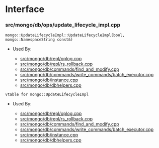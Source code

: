 
# Interface

### src/mongo/db/ops/update\_lifecycle\_impl.cpp

<div></div>

    mongo::UpdateLifecycleImpl::UpdateLifecycleImpl(bool, mongo::NamespaceString const&)

- Used By:

    - [src/mongo/db/repl/oplog.cpp](../../../replication)
    - [src/mongo/db/repl/rs\_rollback.cpp](../../../replication)
    - [src/mongo/db/commands/find\_and\_modify.cpp](../../../database\_commands)
    - [src/mongo/db/commands/write\_commands/batch\_executor.cpp](../../../wire\_protocol\_write\_commands)
    - [src/mongo/db/instance.cpp](../../../storage\_layer\_structure)
    - [src/mongo/db/dbhelpers.cpp](../../../client\_and\_operation\_tracking)

<div></div>

    vtable for mongo::UpdateLifecycleImpl

- Used By:

    - [src/mongo/db/repl/oplog.cpp](../../../replication)
    - [src/mongo/db/repl/rs\_rollback.cpp](../../../replication)
    - [src/mongo/db/commands/find\_and\_modify.cpp](../../../database\_commands)
    - [src/mongo/db/commands/write\_commands/batch\_executor.cpp](../../../wire\_protocol\_write\_commands)
    - [src/mongo/db/instance.cpp](../../../storage\_layer\_structure)
    - [src/mongo/db/dbhelpers.cpp](../../../client\_and\_operation\_tracking)

